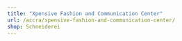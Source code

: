 ```yaml
---
title: "Xpensive Fashion and Communication Center"
url: /accra/xpensive-fashion-and-communication-center/
shop: Schneiderei
---
```

